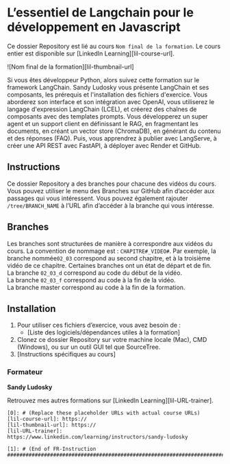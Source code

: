 # L’essentiel de Langchain pour le développement en Javascript

Ce dossier Repository est lié au cours `Nom final de la formation`. Le cours entier est disponible sur [LinkedIn Learning][lil-course-url].

![Nom final de la formation][lil-thumbnail-url] 

Si vous êtes développeur Python, alors suivez cette formation sur le framework LangChain. Sandy Ludosky vous présente LangChain et ses composants, les prérequis et l'installation des fichiers d'exercice. Vous aborderez son interface et son intégration avec OpenAI, vous utiliserez le langage d'expression LangChain (LCEL), et créerez des chaînes de composants avec des templates prompts. Vous développerez un super agent et un support client en définissant le RAG, en fragmentant les documents, en créant un vector store (ChromaDB), en générant du contenu et des réponses (FAQ). Puis, vous apprendrez à publier avec LangServe, à créer une API REST avec FastAPI, à déployer avec Render et GitHub.		

## Instructions

Ce dossier Repository a des branches pour chacune des vidéos du cours. Vous pouvez utiliser le menu des Branches sur GitHub afin d’accéder aux passages qui vous intéressent. Vous pouvez également rajouter `/tree/BRANCH_NAME` à l’URL afin d’accéder à la branche qui vous intéresse. 

## Branches

Les branches sont structurées de manière à correspondre aux vidéos du cours. La convention de nommage est : `CHAPITRE#_VIDEO#`. Par exemple, la branche nommée`02_03` correspond au second chapitre, et à la troisième vidéo de ce chapitre. Certaines branches ont un état de départ et de fin.  
La branche `02_03_d` correspond au code du début de la vidéo.  
La branche `02_03_f` correspond au code à la fin de la vidéo.  
La branche master correspond au code à la fin de la formation. 

## Installation

1. Pour utiliser ces fichiers d’exercice, vous avez besoin de : 
   - [Liste des logiciels/dépendances utiles à la formation] 
2. Clonez ce dossier Repository sur votre machine locale (Mac), CMD (Windows), ou sur un outil GUI tel que SourceTree. 
3. [Instructions spécifiques au cours] 


### Formateur

**Sandy Ludosky** 

 Retrouvez mes autres formations sur [LinkedIn Learning][lil-URL-trainer].

	[0]: # (Replace these placeholder URLs with actual course URLs)
	[lil-course-url]: https://
	[lil-thumbnail-url]: https://
	[lil-URL-trainer]: https://www.linkedin.com/learning/instructors/sandy-ludosky
	
	[1]: # (End of FR-Instruction ###############################################################################################)
